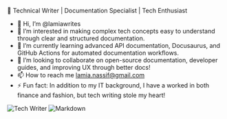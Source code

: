 🚀 Technical Writer | Documentation Specialist | Tech Enthusiast
- 👋 Hi, I’m @lamiawrites
- 👀 I’m interested in making complex tech concepts easy to understand through clear and structured documentation.
- 🌱 I’m currently learning advanced API documentation, Docusaurus, and GitHub Actions for automated documentation workflows.
- 💞️ I’m looking to collaborate on open-source documentation, developer guides, and improving UX through better docs!
- 📫 How to reach me lamia.nassif@gmail.com
- ⚡ Fun fact: In addition to my IT background, I have a worked in both finance and fashion, but tech writing stole my heart!

<!---
lamiawrites/lamiawrites is a ✨ special ✨ repository because its `README.md` (this file) appears on your GitHub profile.
You can click the Preview link to take a look at your changes.
--->
![Tech Writer](https://img.shields.io/badge/Technical%20Writer-%F0%9F%93%9A-blue)
![Markdown](https://img.shields.io/badge/Markdown-%F0%9F%92%AF-lightgrey)
